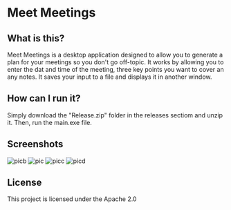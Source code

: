 # Meet Meetings

## What is this?
Meet Meetings is a desktop application designed to allow you to generate a plan for your meetings so you don't go off-topic. It works by allowing you to enter the dat and time of the meeting, three key points you want to cover an any notes. It saves your input to a file and displays it in another window.

## How can I run it?
Simply download the "Release.zip" folder in the releases sectiom and unzip it. Then, run the main.exe file.

## Screenshots
![picb](https://user-images.githubusercontent.com/108555960/185964047-6613c146-6a0f-46fc-95ce-4c52caf82d54.png)
![pic](https://user-images.githubusercontent.com/108555960/185964049-b4f72163-4bb5-47df-a8dc-2c2d466bb9a6.png)
![picc](https://user-images.githubusercontent.com/108555960/185964042-517fdb91-09d7-4645-becd-e3867322125d.png)
![picd](https://user-images.githubusercontent.com/108555960/185964037-0da4bcc2-d370-4dd0-9ec8-a74be6f9b72d.png)

## License
This project is licensed under the Apache 2.0
